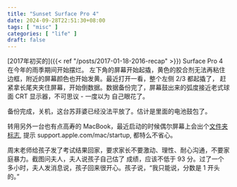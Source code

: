 ```yaml
---
title: "Sunset Surface Pro 4"
date: 2024-09-28T22:51:30+08:00
tags: [ "misc" ]
categories: [ "life" ]
draft: false
---
```


[2017年初买的]({{< ref "/posts/2017-01-18-2016-recap" >}}) Surface Pro 4 在今年的雨季期间开始摆烂。
左下角的屏幕开始起撬，黄色的胶合剂无法再粘住边框，附近的屏幕颜色也开始发黄。最近打开一看，整个左侧 2/3 都起撬了，
赶紧拿长尾夹夹住屏幕，开始倒数据。数据备份完了，屏幕鼓出来的弧度接近老式球面 CRT 显示器，不可思议 - 一度以为
自己眼花了。

备份完成，关机，这台苏菲婆已经没法平放了。估计是里面的电池鼓包了。

转用另外一台也有点高寿的 MacBook，最近启动的时候偶尔屏幕上会出个[文件夹标志](https://support.apple.com/zh-cn/102601),
提示 support.apple.com/mac/startup, 都特么不省心。

周末老师给孩子发了考试结果回家，要求家长不要激动、理性、耐心沟通，不要家庭暴力。截图问夫人，夫人说孩子自己估了
成绩，应该不低于 93 分。过了一个多小时，夫人发消息说，孩子回来很开心。孩子说，“我只能说，分数是 1 开头的。”
